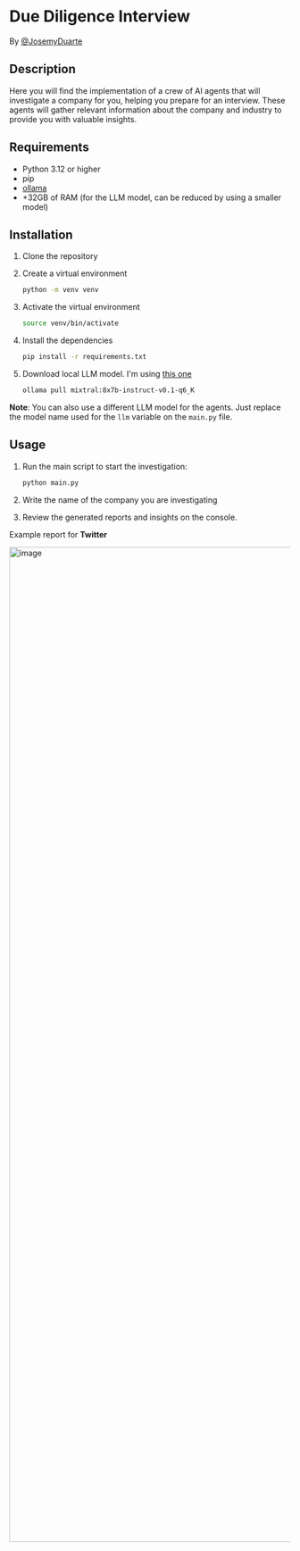 # Due Diligence Interview

By [@JosemyDuarte](https://github.com/JosemyDuarte)

## Description

Here you will find the implementation of a crew of AI agents that will investigate a company for you, helping you prepare for an interview. These agents will gather relevant information about the company and industry to provide you with valuable insights.

## Requirements

- Python 3.12 or higher
- pip
- [ollama](https://ollama.com/)
- +32GB of RAM (for the LLM model, can be reduced by using a smaller model)

## Installation

1. Clone the repository

2. Create a virtual environment
    ```bash
    python -m venv venv
    ```
   
3. Activate the virtual environment
    ```bash
    source venv/bin/activate
    ```
   
4. Install the dependencies
    ```bash
    pip install -r requirements.txt
    ```
   
5. Download local LLM model. I'm using [this one](https://ollama.com/library/mixtral:8x7b-instruct-v0.1-q6_K)
    ```bash
    ollama pull mixtral:8x7b-instruct-v0.1-q6_K
    ```
   
**Note**: You can also use a different LLM model for the agents. Just replace the model name used for the `llm` variable on the `main.py` file.

## Usage

1. Run the main script to start the investigation:

    ```bash
    python main.py
    ```

2. Write the name of the company you are investigating

3. Review the generated reports and insights on the console.

Example report for **Twitter**

<img width="1783" alt="image" src="https://github.com/JosemyDuarte/DueDiligenceAI/assets/6247860/3037d8f8-50f4-43c7-8876-394c35e5254f">

